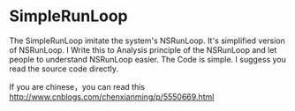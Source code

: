 # SimpleRunLoop

The SimpleRunLoop imitate the system's NSRunLoop.
It's simplified version of NSRunLoop.
I Write this to Analysis principle of the NSRunLoop and let people to understand NSRunLoop easier.
The Code is simple. I suggess you read the source code directly.

If you are chinese，you can read this http://www.cnblogs.com/chenxianming/p/5550669.html

